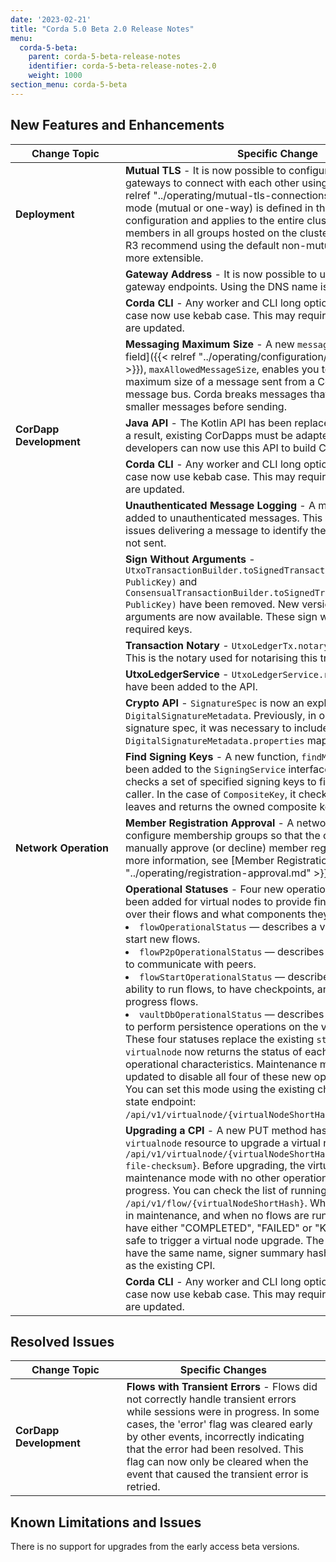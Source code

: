 ```yaml
---
date: '2023-02-21'
title: "Corda 5.0 Beta 2.0 Release Notes"
menu:
  corda-5-beta:
    parent: corda-5-beta-release-notes
    identifier: corda-5-beta-release-notes-2.0
    weight: 1000
section_menu: corda-5-beta
--- 
```


## New Features and Enhancements


| <div style="width:160px">Change Topic </div> | Specific Change                                    | 
| -------------------------------------------- | -------------------------------------------------- |
| **Deployment**                               | **Mutual TLS** - It is now possible to configure Corda cluster gateways to connect with each other using [mutual TLS]({{< relref "../operating/mutual-tls-connections.md" >}}). The TLS mode (mutual or one-way) is defined in the gateway configuration and applies to the entire cluster, including all members in all groups hosted on the cluster.<br>R3 recommend using the default non-mutual TLS mode as it is more extensible. |
|                                              | **Gateway Address** - It is now possible to use the IP address for gateway endpoints. Using the DNS name is also still supported.|
|                                              | **Corda CLI** - Any worker and CLI long options that used camel case now use kebab case. This may require that existing scripts are updated. | 
|                                              | **Messaging Maximum Size** - A new `messaging` [configuration field]({{< relref "../operating/configuration/config-overview.md" >}}), `maxAllowedMessageSize`, enables you to specify the maximum size of a message sent from a Corda worker to the message bus. Corda breaks messages that exceed this size into smaller messages before sending. |                                           
| **CorDapp Development**                      | **Java API** - The Kotlin API has been replaced with a Java API. As a result, existing CorDapps must be adapted. Kotlin and Java developers can now use this API to build CorDapps. |
|                                              | **Corda CLI** - Any worker and CLI long options that used camel case now use kebab case. This may require that existing scripts are updated. |
|                                              | **Unauthenticated Message Logging** - A message ID field was added to unauthenticated messages. This is logged if there are issues delivering a message to identify the message that was not sent. |
|                                              | **Sign Without Arguments** - `UtxoTransactionBuilder.toSignedTransaction(signatory: PublicKey)` and `ConsensualTransactionBuilder.toSignedTransaction(signatory: PublicKey)` have been removed. New versions without arguments are now available. These sign with all the available required keys. |
|                                              | **Transaction Notary** - `UtxoLedgerTx.notary` is now available. This is the notary used for notarising this transaction. |
|                                              | **UtxoLedgerService** - `UtxoLedgerService.resolve()` functions have been added to the API. | 
|                                              | **Crypto API** - `SignatureSpec` is now an explicit field in `DigitalSignatureMetadata`. Previously, in order to add the signature spec, it was necessary to include it in `DigitalSignatureMetadata.properties` map. |
|                                              | **Find Signing Keys** - A new function, `findMySigningKeys`, has been added to the `SigningService` interface. This function checks a set of specified signing keys to find keys owned by the caller. In the case of `CompositeKey`, it checks the composite key leaves and returns the owned composite key leaf found first.  |
| **Network Operation**                        | **Member Registration Approval** - A network operator can now configure membership groups so that the operator is required to manually approve (or decline) member registration requests. For more information, see [Member Registration Approval]({{< relref "../operating/registration-approval.md" >}}). |     
|                                              | **Operational Statuses** - Four new operational statuses have been added for virtual nodes to provide fine-grained control over their flows and what components they can interact with: <li>`flowOperationalStatus` — describes a virtual node's ability to start new flows. </li> <li>`flowP2pOperationalStatus` — describes a virtual node's ability to communicate with peers.</li> <li>`flowStartOperationalStatus`  — describes a virtual node's ability to run flows, to have checkpoints, and to continue in-progress flows. </li> <li> `vaultDbOperationalStatus` —  describes a virtual node's ability to perform persistence operations on the virtual node's vault. </li> These four statuses replace the existing `state` field. The `GET virtualnode` now returns the status of each of the four operational characteristics. Maintenance mode has been updated to disable all four of these new operational statuses. You can set this mode using the existing change virtual node state endpoint: `/api/v1/virtualnode/{virtualNodeShortHash}/state/{newState}`. 
|                                              | **Upgrading a CPI** - A new PUT method has been added to the `virtualnode` resource to upgrade a virtual node's CPI: `/api/v1/virtualnode/{virtualNodeShortHash}/cpi/{target-CPI-file-checksum}`. Before upgrading, the virtual node must be in maintenance mode with no other operations currently in progress. You can check the list of running flows using `GET /api/v1/flow/{virtualNodeShortHash}`. When the virtual node is in maintenance, and when no flows are running (that is, all flows have either "COMPLETED", "FAILED" or "KILLED" status), it is safe to trigger a virtual node upgrade. The target CPI should have the same name, signer summary hash, and MGM group ID as the existing CPI. 
|                                              | **Corda CLI** - Any worker and CLI long options that used camel case now use kebab case. This may require that existing scripts are updated. |

## Resolved Issues

| <div style="width:160px">Change Topic </div> | Specific Changes | 
| -------------------------------------------- | -------------------------------------------------- |
| **CorDapp Development**                      | **Flows with Transient Errors** - Flows did not correctly handle transient errors while sessions were in progress. In some cases, the 'error' flag was cleared early by other events, incorrectly indicating that the error had been resolved. This flag can now only be cleared when the event that caused the transient error is retried.  |

## Known Limitations and Issues

There is no support for upgrades from the early access beta versions.
